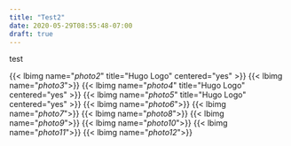 ```yaml
---
title: "Test2"
date: 2020-05-29T08:55:48-07:00
draft: true
---
```


test

{{< lbimg name="*photo2*" title="Hugo Logo" centered="yes" >}}
{{< lbimg name="*photo3*">}}
{{< lbimg name="*photo4*" title="Hugo Logo" centered="yes" >}}
{{< lbimg name="*photo5*" title="Hugo Logo" centered="yes" >}}
{{< lbimg name="*photo6*">}}
{{< lbimg name="*photo7*">}}
{{< lbimg name="*photo8*">}}
{{< lbimg name="*photo9*">}}
{{< lbimg name="*photo10*">}}
{{< lbimg name="*photo11*">}}
{{< lbimg name="*photo12*">}}
